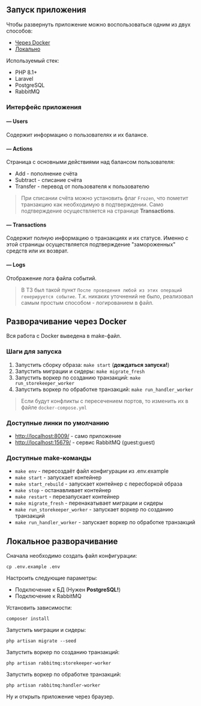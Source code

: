 ## Запуск приложения

Чтобы развернуть приложение можно воспользоваться одним из двух способов:

- [Через Docker](#разворачивание-через-docker)
- [Локально](#локальное-разворачивание)

Используемый стек:

- PHP 8.1+
- Laravel
- PostgreSQL
- RabbitMQ

### Интерфейс приложения

#### — Users

Содержит информацию о пользователях и их балансе.

#### — Actions

Страница с основными действиями над балансом пользователя:

- Add - пополнение счёта
- Subtract - списание счёта
- Transfer - перевод от пользователя к пользователю

> При списании счёта можно установить флаг `Frozen`, что пометит транзакцию как необходимую в подтверждении. Само подтверждение осуществляется на странице **Transactions**.

#### — Transactions

Содержит полную информацию о транзакциях и их статусе. Именно с этой страницы осуществляется подтверждение "замороженных" средств или их возврат. 

#### — Logs

Отображение лога файла событий. 

> В ТЗ был такой пункт `После проведения любой из этих операций генерируется событие`.
> Т.к. никаких уточнений не было, реализовал самым простым способом - логированием в файл.

## Разворачивание через Docker

Вся работа с Docker выведена в make-файл.

### Шаги для запуска

1. Запустить сборку образа: `make start` (**дождаться запуска!**)
2. Запустить миграции и сидеры: `make migrate_fresh`
3. Запустить воркер по созданию транзакций: `make run_storekeeper_worker`
4. Запустить воркер по обработке транзакций: `make run_handler_worker`

> Если будут конфликты с пересечением портов, то изменить их в файле `docker-compose.yml`

### Доступные линки по умолчанию

- [http://localhost:8009/](http://localhost:8009/) - само приложение
- [http://localhost:15679/](http://localhost:15679/) - сервис RabbitMQ (guest:guest)

### Доступные make-команды

- `make env` - пересоздаёт файл конфигурации из .env.example
- `make start` - запускает контейнер
- `make start_rebuild` - запускает контейнер с пересборкой образа
- `make stop` - останавливает контейнер
- `make restart` - перезапускает контейнер
- `make migrate_fresh` - перенакатывает миграции и сидеры
- `make run_storekeeper_worker` - запускает воркер по созданию транзакций
- `make run_handler_worker` - запускает воркер по обработке транзакций

## Локальное разворачивание

Сначала необходимо создать файл конфигурации:

```
cp .env.example .env
```

Настроить следующие параметры:

- Подключение к БД (Нужен **PostgreSQL!**)
- Подключение к RabbitMQ

Установить зависимости:

```
composer install
```

Запустить миграции и сидеры:

```
php artisan migrate --seed
```

Запустить воркер по созданию транзакций:

```
php artisan rabbitmq:storekeeper-worker
```

Запустить воркер по обработке транзакций:

```
php artisan rabbitmq:handler-worker
```
Ну и открыть приложение через браузер.